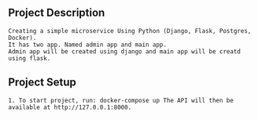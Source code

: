 ## Project Description
    Creating a simple microservice Using Python (Django, Flask, Postgres, Docker).
    It has two app. Named admin app and main app.
    Admin app will be created using django and main app will be creatd using flask.

## Project Setup
	1. To start project, run: docker-compose up The API will then be available at http://127.0.0.1:8000.

